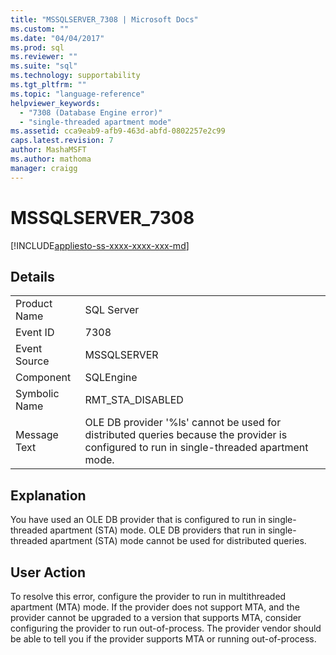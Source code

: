 ```yaml
---
title: "MSSQLSERVER_7308 | Microsoft Docs"
ms.custom: ""
ms.date: "04/04/2017"
ms.prod: sql
ms.reviewer: ""
ms.suite: "sql"
ms.technology: supportability
ms.tgt_pltfrm: ""
ms.topic: "language-reference"
helpviewer_keywords: 
  - "7308 (Database Engine error)"
  - "single-threaded apartment mode"
ms.assetid: cca9eab9-afb9-463d-abfd-0802257e2c99
caps.latest.revision: 7
author: MashaMSFT
ms.author: mathoma
manager: craigg
---
```

# MSSQLSERVER_7308
[!INCLUDE[appliesto-ss-xxxx-xxxx-xxx-md](../../includes/appliesto-ss-xxxx-xxxx-xxx-md.md)]
  
## Details  
  
|||  
|-|-|  
|Product Name|SQL Server|  
|Event ID|7308|  
|Event Source|MSSQLSERVER|  
|Component|SQLEngine|  
|Symbolic Name|RMT_STA_DISABLED|  
|Message Text|OLE DB provider '%ls' cannot be used for distributed queries because the provider is configured to run in single-threaded apartment mode.|  
  
## Explanation  
You have used an OLE DB provider that is configured to run in single-threaded apartment (STA) mode. OLE DB providers that run in single-threaded apartment (STA) mode cannot be used for distributed queries.  
  
## User Action  
To resolve this error, configure the provider to run in multithreaded apartment (MTA) mode. If the provider does not support MTA, and the provider cannot be upgraded to a version that supports MTA, consider configuring the provider to run out-of-process. The provider vendor should be able to tell you if the provider supports MTA or running out-of-process.  
  
